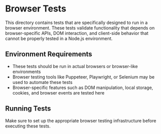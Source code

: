 # Browser Tests

This directory contains tests that are specifically designed to run in a browser environment. These tests validate functionality that depends on browser-specific APIs, DOM interaction, and client-side behavior that cannot be properly tested in a Node.js environment.

## Environment Requirements

- These tests should be run in actual browsers or browser-like environments
- Browser testing tools like Puppeteer, Playwright, or Selenium may be used to automate these tests
- Browser-specific features such as DOM manipulation, local storage, cookies, and browser events are tested here

## Running Tests

Make sure to set up the appropriate browser testing infrastructure before executing these tests.